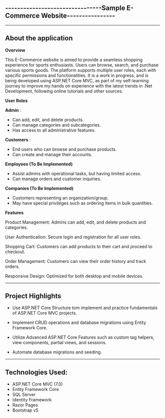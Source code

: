--------------------------------Sample E-Commerce Website----------------
-------------------------------------------------------------------------

-------------------------------------------------------------------------
About the application
-------------------------------------------------------------------------
**Overview**

This E-Commerce website is aimed to provide a seamless shopping experience for sports enthusiasts. Users can browse, search, and purchase various sports goods. The platform supports multiple user roles, each with specific permissions and functionalities. It is a work in progress, and is being developed using ASP.NET Core MVC, as part of my self-learning journey to improve my hands on experience with the latest trends in .Net Development, following online tutorials and other sources. 

**User Roles**

****Admin**** :
- Can add, edit, and delete products.
- Can manage categories and subcategories.
- Has access to all administrative features.

****Customers**** :
- End users who can browse and purchase products.
- Can create and manage their accounts.

****Employees (To Be Implemented)****
- Assist admins with operational tasks, but having limited access.
- Can manage orders and customer inquiries.

****Companies (To Be Implemented)****
- Customers representing an organization/group.
- May have special privileges such as ordering items in bulk quantities.

**Features** 

Product Management: Admins can add, edit, and delete products and categories.

User Authentication: Secure login and registration for all user roles.

Shopping Cart: Customers can add products to their cart and proceed to checkout.

Order Management: Customers can view their order history and track orders.

Responsive Design: Optimized for both desktop and mobile devices.

-------------------------------------------------------------------------
Project Highlights
-------------------------------------------------------------------------

- Use ASP.NET Core Structure tom implement and practice fundamentals of ASP.NET Core MVC projects.

- Implement CRUD operations and database migrations using Entity Framework Core.

- Utilize Advanced ASP.NET Core Features such as custom tag helpers, view components, partial views, and sessions.

- Automate database migrations and seeding.

-------------------------------------------------------------------------
Technologies Used:
-------------------------------------------------------------------------

- ASP.NET Core MVC (7.0)
- Entity Framework Core
- SQL Server
- Identity Framework
- Razor Pages
- Bootstrap v5

